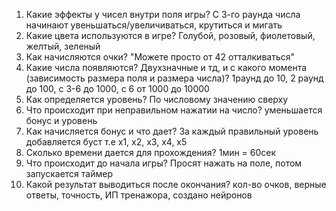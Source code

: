1. Какие эффекты у чисел внутри поля игры? С 3-го раунда числа начинают увеньшаться/увеличиваться, крутиться и мигать
2. Какие цвета используются в игре? Голубой, розовый, фиолетовый, желтый, зеленый
3. Как начисляются очки? "Можете просто от 42 отталкиваться"
4. Какие числа появляются? Двухзначные и тд, и с какого момента (зависимость размера поля и размера числа)? 1раунд до 10, 2 раунд до 100, с 3-6 до 1000, с 6 от 1000 до 10000
5. Как определяется уровень? По числовому значению сверху
6. Что происходит при неправильном нажатии на число? уменьшается бонус и уровень
7. Как начисляется бонус и что дает? За каждый правильный уровень добавляется буст т.е х1, х2, х3, х4, х5
8. Сколько времени дается для прохождения? 1мин = 60сек
9. Что происходит до начала игры? Просят нажать на поле, потом запускается таймер
10. Какой результат выводиться после окончания? кол-во очков, верные ответы, точность, ИП тренажора, создано нейронов